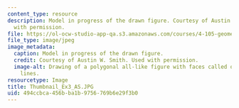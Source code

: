 ```yaml
---
content_type: resource
description: Model in progress of the drawn figure. Courtesy of Austin W. Smith. Used
  with permission.
file: https://ol-ocw-studio-app-qa.s3.amazonaws.com/courses/4-105-geometric-disciplines-and-architecture-skills-reciprocal-methodologies-fall-2012/494ccbca456bba1b9756769b6e29f3b0_Thumbnail_Ex3_AS.JPG
file_type: image/jpeg
image_metadata:
  caption: Model in progress of the drawn figure.
  credit: Courtesy of Austin W. Smith. Used with permission.
  image-alt: Drawing of a polygonal all-like figure with faces called out by projection
    lines.
resourcetype: Image
title: Thumbnail_Ex3_AS.JPG
uid: 494ccbca-456b-ba1b-9756-769b6e29f3b0
---
```

